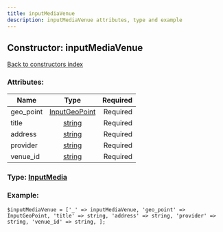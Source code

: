 ```yaml
---
title: inputMediaVenue
description: inputMediaVenue attributes, type and example
---
```

## Constructor: inputMediaVenue  
[Back to constructors index](index.md)



### Attributes:

| Name     |    Type       | Required |
|----------|:-------------:|---------:|
|geo\_point|[InputGeoPoint](../types/InputGeoPoint.md) | Required|
|title|[string](../types/string.md) | Required|
|address|[string](../types/string.md) | Required|
|provider|[string](../types/string.md) | Required|
|venue\_id|[string](../types/string.md) | Required|



### Type: [InputMedia](../types/InputMedia.md)


### Example:

```
$inputMediaVenue = ['_' => inputMediaVenue, 'geo_point' => InputGeoPoint, 'title' => string, 'address' => string, 'provider' => string, 'venue_id' => string, ];
```